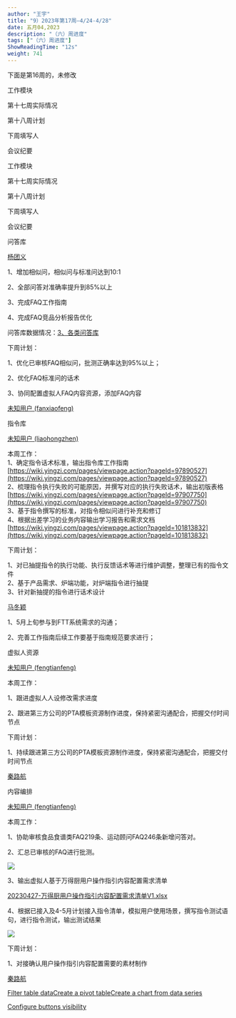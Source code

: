 ```yaml
---
author: "王宇"
title: "9）2023年第17周—4/24-4/28"
date: 五月04,2023
description: "（六）周进度"
tags: ["（六）周进度"]
ShowReadingTime: "12s"
weight: 741
---
```

下面是第16周的，未修改

工作模块

第十七周实际情况

第十八周计划

下周填写人

会议纪要

工作模块

第十七周实际情况

第十八周计划

下周填写人

会议纪要

问答库

[杨团义](/display/~yangtuanyi)

1、增加相似问，相似问与标准问达到10:1

2、全部问答对准确率提升到85%以上

3、完成FAQ工作指南

4、完成FAQ竞品分析报告优化

问答库数据情况：[3、各类问答库](/pages/viewpage.action?pageId=97890504)

下周计划：

1、优化已审核FAQ相似问，批测正确率达到95%以上；

2、优化FAQ标准问的话术

3、协同配置虚拟人FAQ内容资源，添加FAQ内容

[未知用户 (fanxiaofeng)](/display/~fanxiaofeng)

  

指令库

[未知用户 (liaohongzhen)](/display/~liaohongzhen)

本周工作：  
1、确定指令话术标准，输出指令库工作指南[https://wiki.yingzi.com/pages/viewpage.action?pageId=97890527](https://wiki.yingzi.com/pages/viewpage.action?pageId=97890527)  
2、梳理指令执行失败的可能原因，并撰写对应的执行失败话术，输出初版表格[https://wiki.yingzi.com/pages/viewpage.action?pageId=97907750](https://wiki.yingzi.com/pages/viewpage.action?pageId=97907750)  
3、基于指令撰写的标准，对指令相似问进行补充和修订  
4、根据出差学习的业务内容输出学习报告和需求文档[https://wiki.yingzi.com/pages/viewpage.action?pageId=101813832](https://wiki.yingzi.com/pages/viewpage.action?pageId=101813832)  
  

下周计划：

1、对已抽提指令的执行功能、执行反馈话术等进行维护调整，整理已有的指令文件  
2、基于产品需求、炉端功能，对炉端指令进行抽提  
3、针对新抽提的指令进行话术设计

[马冬颖](/display/~madongying)

1、5月上旬参与到FTT系统需求的沟通；

2、完善工作指南后续工作要基于指南规范要求进行；

虚拟人资源

[未知用户 (fengtianfeng)](/display/~fengtianfeng)

本周工作：

1、跟进虚拟人人设修改需求进度

2、跟进第三方公司的PTA模板资源制作进度，保持紧密沟通配合，把握交付时间节点

下周计划：

1、持续跟进第三方公司的PTA模板资源制作进度，保持紧密沟通配合，把握交付时间节点

[秦路航](/display/~qinluhang)

  

内容编排

[未知用户 (fengtianfeng)](/display/~fengtianfeng)

本周工作：

1、协助审核食品食谱类FAQ219条、运动顾问FAQ246条新增问答对。

2、汇总已审核的FAQ进行批测。

![](/download/attachments/101818011/image2023-4-28_17-32-53.png?version=1&modificationDate=1682674373448&api=v2)

3、输出虚拟人基于万得厨用户操作指引内容配置需求清单

[20230427-万得厨用户操作指引内容配置需求清单V1.xlsx](/download/attachments/101818011/20230427-%E4%B8%87%E5%BE%97%E5%8E%A8%E7%94%A8%E6%88%B7%E6%93%8D%E4%BD%9C%E6%8C%87%E5%BC%95%E5%86%85%E5%AE%B9%E9%85%8D%E7%BD%AE%E9%9C%80%E6%B1%82%E6%B8%85%E5%8D%95V1.xlsx?version=1&modificationDate=1682667418129&api=v2)

4、根据已接入及4-5月计划接入指令清单，模拟用户使用场景，撰写指令测试语句，进行指令测试，输出测试结果

![](/download/attachments/101818011/image2023-4-28_17-33-38.png?version=1&modificationDate=1682674418780&api=v2)

下周计划：

1、对接确认用户操作指引内容配置需要的素材制作

[秦路航](/display/~qinluhang)

  

[Filter table data]()[Create a pivot table](#)[Create a chart from data series](#)

[Configure buttons visibility](/users/tfac-settings.action)